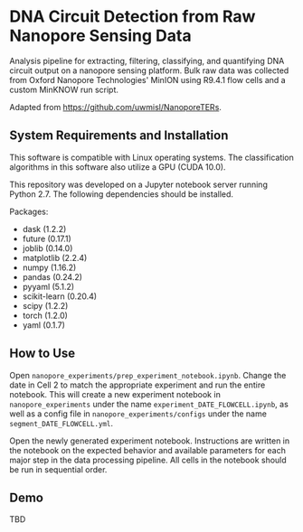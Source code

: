 # DNA Circuit Detection from Raw Nanopore Sensing Data
Analysis pipeline for extracting, filtering, classifying, and quantifying DNA circuit output on a nanopore sensing platform. Bulk raw data was collected from Oxford Nanopore Technologies' MinION using R9.4.1 flow cells and a custom MinKNOW run script.

Adapted from https://github.com/uwmisl/NanoporeTERs.

## System Requirements and Installation
This software is compatible with Linux operating systems. The classification algorithms in this software also utilize a GPU (CUDA 10.0).

This repository was developed on a Jupyter notebook server running Python 2.7. The following dependencies should be installed.

Packages:
* dask (1.2.2)
* future (0.17.1)
* joblib (0.14.0)
* matplotlib (2.2.4)
* numpy (1.16.2)
* pandas (0.24.2)
* pyyaml (5.1.2)
* scikit-learn (0.20.4)
* scipy (1.2.2)
* torch (1.2.0)
* yaml (0.1.7)

## How to Use
Open `nanopore_experiments/prep_experiment_notebook.ipynb`. Change the date in Cell 2 to match the appropriate experiment and run the entire notebook. This will create a new experiment notebook in `nanopore_experiments` under the name `experiment_DATE_FLOWCELL.ipynb`, as well as a config file in `nanopore_experiments/configs` under the name `segment_DATE_FLOWCELL.yml`. 

Open the newly generated experiment notebook. Instructions are written in the notebook on the expected behavior and available parameters for each major step in the data processing pipeline. All cells in the notebook should be run in sequential order.

## Demo
TBD
